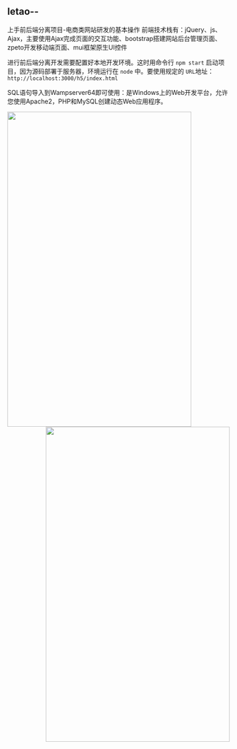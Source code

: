 ## letao--
上手前后端分离项目-电商类网站研发的基本操作
前端技术栈有：jQuery、js、Ajax，主要使用Ajax完成页面的交互功能、bootstrap搭建网站后台管理页面、zpeto开发移动端页面、mui框架原生UI控件

进行前后端分离开发需要配置好本地开发环境。这时用命令行 `npm start` 启动项目，因为源码部署于服务器，环境运行在 `node` 中。要使用规定的 `URL`地址：
`http://localhost:3000/h5/index.html` 

SQL语句导入到Wampserver64即可使用：是Windows上的Web开发平台，允许您使用Apache2，PHP和MySQL创建动态Web应用程序。

<div align=left><img width="417" height="712" src="https://github.com/gnoLoaiX/letao--/blob/master/public/h5/images/index.png"/></div>
<div align=right><img width="417" height="712" src="https://github.com/gnoLoaiX/letao--/blob/master/public/h5/images/cart%20-%20%E5%89%AF%E6%9C%AC.png"/></div>
